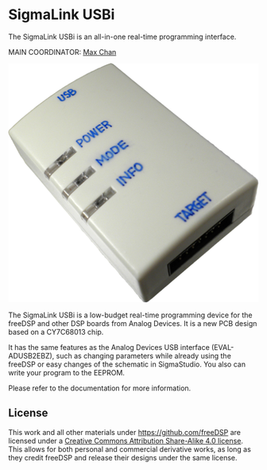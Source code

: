 # SigmaLink USBi

The SigmaLink USBi is an all-in-one real-time programming interface.

MAIN COORDINATOR: [Max Chan](https://github.com/xcvista)

![SigmaLink USBi Pod Image](Documentation/SigmaLink-Pod.jpg)

The SigmaLink USBi is a low-budget real-time programming device for the freeDSP and other DSP boards from Analog Devices. It is a new PCB design based on a CY7C68013 chip.

It has the same features as the Analog Devices USB interface (EVAL-ADUSB2EBZ), such as changing parameters while already using the freeDSP or easy changes of the schematic in SigmaStudio. You also can write your program to the EEPROM.

Please refer to the documentation for more information.

## License

This work and all other materials under https://github.com/freeDSP are licensed under a [Creative Commons Attribution Share-Alike 4.0 license](LICENSE.md). This allows for both personal and commercial derivative works, as long as they credit freeDSP and release their designs under the same license.


